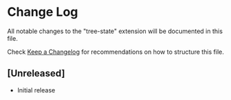 # Change Log

All notable changes to the "tree-state" extension will be documented in this file.

Check [Keep a Changelog](http://keepachangelog.com/) for recommendations on how to structure this file.

## [Unreleased]

- Initial release